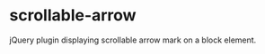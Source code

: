 scrollable-arrow
================

jQuery plugin displaying scrollable arrow mark on a block element.
